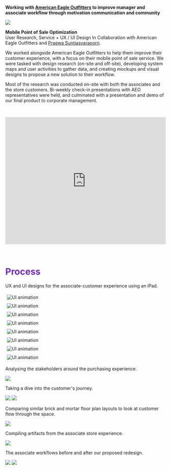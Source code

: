 <!-----
layout: post
order: 6
title: "American Eagle Outfitters"
date: 2016-05-25
tag: Design Consulting - UX
span: Ongoing
desc: Designing a new system for manager and associate workflows
thumbnail: aeo.png
----->
**Working with <a target="_blank" href="https://www.ae.com/">American Eagle Outfitters</a> to improve manager and associate workflow through motivation communication and community**

<div>
<img src="../img/aeo/hero.png">
</div>

**Mobile Point of Sale Optimization**<br>
User Research, Service + UX / UI Design
In Collaboration with American Eagle Outfitters and <a target="_blank" href="http://psuntias.com/">Praewa Suntiasvaraporn</a>.

We worked alongside American Eagle Outfitters to help them improve their customer experience, with a focus on their mobile point of sale service. We were tasked with design research (on-site and off-site), developing system maps and user activities to gather data, and creating mockups and visual designs to propose a new solution to their workflow.

Most of the research was conducted on-site with both the associates and the store customers. Bi-weekly check-in presentations with AEO representatives were held, and culminated with a presentation and demo of our final product to corporate management.

<iframe style="margin-bottom:30px; margin-top:30px;" width="100%" height="400" src="https://www.youtube.com/embed/TLeKtPEjSps?rel=0" frameborder="0" allow="autoplay; encrypted-media" allowfullscreen></iframe>

<h1 style="color:#742bb5">Process</h1>

UX and UI designs for the associate-customer experience using an iPad.


<div class="gif-row" style="padding:0px; ">
    <div class="image-container small-6 medium-6 column" style="padding:5px; margin:0px;"><img src="../img/aeo/uiprototype1.gif" alt="UI animation">
    </div>
    <div class="image-container small-6 medium-6 column" style="padding:5px; margin:0px;"><img src="../img/aeo/uiprototype2.gif" alt="UI animation">
    </div>
    <div class="image-container small-6 medium-6 column" style="padding:5px; margin:0px;"><img src="../img/aeo/uiprototype3.gif" alt="UI animation">
    </div>
    <div class="image-container small-6 medium-6 column" style="padding:5px; margin:0px;"><img src="../img/aeo/uiprototype4.gif" alt="UI animation">
    </div>
    <div class="image-container small-6 medium-6 column" style="padding:5px; margin:0px;"><img src="../img/aeo/uiprototype5.gif" alt="UI animation">
    </div>
    <div class="image-container small-6 medium-6 column" style="padding:5px; margin:0px;"><img src="../img/aeo/uiprototype6.gif" alt="UI animation">
    </div>
    <div class="image-container small-6 medium-6 column" style="padding:5px; margin:0px; width: atuo;"><img src="../img/aeo/uiprototype7.gif" alt="UI animation">
    </div>
    <div class="image-container small-6 medium-6 column" style="padding:5px; margin:0px; width: atuo;"><img src="../img/aeo/uiprototype8.gif" alt="UI animation">
    </div>
</div>

Analysing the stakeholders around the purchasing experience.

<div>
<img src="../img/aeo/stakeholder.png">
</div>

Taking a dive into the customer's journey.

<div>
<img src="../img/aeo/journeymaps.png">
<img src="../img/aeo/journeymapping.png">
</div>

Comparing similar brick and mortar floor plan layouts to look at customer flow through the space.

<div>
<img src="../img/aeo/floorplans.png">
</div>

Compiling artifacts from the associate store experience.

<div>
<img src="../img/aeo/associatecontent.png">
</div>

The associate workflows before and after our proposed redesign.   

<div>
<img src="../img/aeo/before.png">
<img src="../img/aeo/after.png">
</div>

<!---<div class="gallery">
<div class="slideshow-container">   
  <div class="mySlides fade">
    <div class="numbertext"></div>
    <img src="../img/albert.png" style="width:" class="galleryimg">
    <div class="text"></div>
  </div>
  <div class="mySlides fade">   
    <div class="numbertext"></div>
    <img src="../img/alberthover.png" style="width:" class="galleryimg">
    <div class="text"></div>
  </div>
  <div class="mySlides fade">
    <div class="numbertext"></div>
    <img src="../img/thumbnails/otter.jpg" style="width:" class="galleryimg">
    <div class="text"></div>
  </div>

   <!---<a class="prev" onclick="plusSlides(-1)"><div class="arrow">&#10094;</div></a>
  <a class="next" onclick="plusSlides(1)"><div class="arrow">&#10095;</div></a>
</div>

<!---<div style="text-align:center" class="dots">
  <span class="dot" onclick="currentSlide(1)"></span> 
  <span class="dot" onclick="currentSlide(2)"></span> 
  <span class="dot" onclick="currentSlide(3)"></span> 
</div>
</div>
--->




<!--<div class="gallery">
<div class="slideshow-container" style="margin-bottom:50px">
  <div class="gallery-asset fade"> <img src="../img/albert.png" alt="The Idea" style="width:100%"> </div>
  <div class="gallery-asset fade"> <img src="../img/alberthover.png" alt="The Icon" style="width:100%"> </div>
  <div class="gallery-asset fade"> <img src="../img/ideate/slide3.png" alt="The System" style="width:100%"> </div>
  <div class="gallery-asset fade"> <img src="../img/ideate/slide4.png" alt="Wordmark" style="width:100%"> </div>
  <div class="gallery-asset fade"> <img src="../img/ideate/slide5.png" alt="Logo" style="width:100%"> </div>
  <div class="gallery-asset fade"> <img src="../img/ideate/slide6.png" alt="System Intro" style="width:100%"> </div>
  <div class="gallery-asset fade"> <img src="../img/ideate/slide7.png" alt="Subbrands part 1" style="width:100%"> </div>
  <div class="gallery-asset fade"> <img src="../img/ideate/slide8.png" alt="subbrands part 2" style="width:100%"> </div>
  <div class="gallery-asset fade"> <img src="../img/ideate/slide9.png" alt="Applications" style="width:100%"> </div>
  <div class="gallery-asset fade"> <img src="../img/ideate/slide10.png" alt="T-Shirt" style="width:100%"> </div>
  <div class="gallery-asset fade"> <img src="../img/ideate/slide11.png" alt="Business Cards" style="width:100%"> </div>
  <div class="gallery-asset fade"> <img src="../img/ideate/slide12.png" alt="Wall Sign" style="width:100%"> </div>
  <a class="prev" onclick="plusSlides(-1)"><div class="arrow">&#10094;</div></a>
  <a class="next" onclick="plusSlides(1)"><div class="arrow">&#10095;</div></a>
</div>
</div> -->
